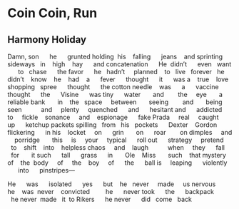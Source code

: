 # Coin Coin, Run
## Harmony Holiday
Damn, son      he      grunted holding  his    falling      jeans    and
sprinting  sideways   in    high    hay      and
concatenation      He  didn’t      even   want       to   chase      the
favor      he   hadn’t     planned    to   live   forever   he
didn’t    know    he    had    a      fever      thought      it      was
a    true    love   shopping   spree      thought      the cotton
needle    was      a      vaccine      thought      the      Visine      was
tiny      water       and        the     eye       a    reliable
bank       in    the   space     between       seeing        and       being
seen           and     plenty     quenched      and      hesitant
and      addicted      to     fickle    sonance     and    espionage      fake
Prada     real     caught     up      ketchup packets
spilling   from   his   pockets      Dexter    Gordon      flickering      in
his    locket     on      grin       on      roar        on
dimples     and     porridge       this     is     your     typical      roll
out      strategy     pretend      to    shift    into    helpless
chaos     and    laugh           when     they      fall      for       it
such      tall      grass      in       Ole    Miss       such    that
mystery   of    the  body     of     the    boy     of      the      ball
is     leaping      violently         into      pinstripes—

He      was      isolated      yes      but    he   never     made     us
nervous       he    was  never    convicted         he      never
took      the      backpack             he never  made   it  to Rikers      he
never      did   come   back